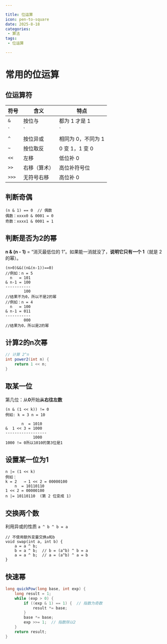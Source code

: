 ```yaml
---

title: 位运算
icon: pen-to-square
date: 2025-8-18
categories:
 - 算法
tags:
 - 位运算

---
```




# 常用的位运算

## 位运算符

| 符号  | 含义         | 特点               |
| ----- | ------------ | ------------------ |
| `&`   | 按位与       | 都为 1 才是 1      |
| `|`   | `|`          | 按位或             |
| `^`   | 按位异或     | 相同为 0，不同为 1 |
| `~`   | 按位取反     | 0 变 1，1 变 0     |
| `<<`  | 左移         | 低位补 0           |
| `>>`  | 右移（算术） | 高位补符号位       |
| `>>>` | 无符号右移   | 高位补 0           |

## 判断奇偶

```
(n & 1) == 0  // 偶数
偶数：xxxx0 & 0001 = 0
奇数：xxxx1 & 0001 = 1
```

## 判断是否为2的幂

**n & (n - 1)** = “消灭最低位的 1”。如果能一消就没了，**说明它只有一个 1**（就是 2 的幂）。

```
(n>0)&&((n&(n-1))==0)
//例如：n = 5
  n   = 101
& n-1 = 100
-----------
        100
//结果不为0，所以不是2的幂
//例如：n = 4
  n   = 100
& n-1 = 011
-----------
        000
//结果为0，所以是2的幂
```

## 计算2的n次幂

``` java
// 计算 2^n
int power2(int n) {
    return 1 << n;
}
```



## 取某一位

第几位：从**0**开始**从右往左数**

```
(n & (1 << k)) != 0
例如: k = 3 n = 10

       n  = 1010
&  1 << 3 = 1000
------------------
		    1000
1000 != 0所以1010的第3位是1
```

## 设置某一位为1

```
n |= (1 << k)
例如：
k = 2   → 1 << 2 = 00000100
    n  = 10110110
1 << 2 = 00000100
n |= 10110110  (第 2 位变成 1)
```

## 交换两个数

利用异或的性质 `a ^ b ^ b = a`

```
// 不使用额外变量交换a和b
void swap(int a, int b) {
    a = a ^ b;
    b = a ^ b;  // b = (a^b) ^ b = a
    a = a ^ b;  // a = (a^b) ^ a = b
}
```

## 快速幂

```java
long quickPow(long base, int exp) {
    long result = 1;
    while (exp > 0) {
        if ((exp & 1) == 1) {  // 指数为奇数
            result *= base;
        }
        base *= base;
        exp >>= 1;  // 指数除以2
    }
    return result;
}
```

